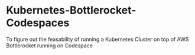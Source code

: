 # Kubernetes-Bottlerocket-Codespaces
To figure out the feasability of running a Kubernetes Cluster on top of AWS Bottlerocket running on Codespace
